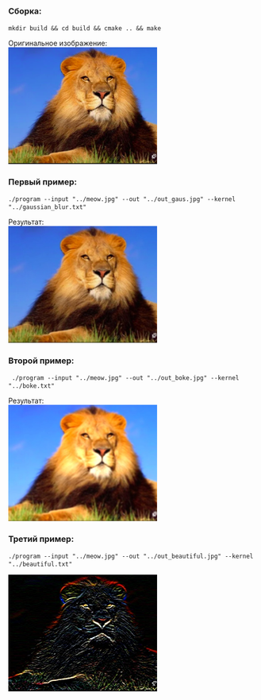 ### Сборка:  

```shell
mkdir build && cd build && cmake .. && make
```

Оригинальное изображение:  
<img src="meow.jpg" alt="Описание" width="300">

### Первый пример:  
```shell
./program --input "../meow.jpg" --out "../out_gaus.jpg" --kernel "../gaussian_blur.txt"
```
Результат:  
<img src="out_gaus.jpg" alt="Описание" width="300">


### Второй пример:  
```shell
 ./program --input "../meow.jpg" --out "../out_boke.jpg" --kernel "../boke.txt"
 ```

Результат:  
<img src="out_boke.jpg" alt="Описание" width="300">

### Третий пример:
```shell
./program --input "../meow.jpg" --out "../out_beautiful.jpg" --kernel "../beautiful.txt"
```
<img src="out_beautiful.jpg" alt="Описание" width="300">